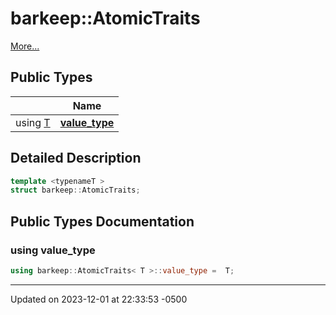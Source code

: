 # barkeep::AtomicTraits


 [More...](#detailed-description)

## Public Types

<span class="api-table">

|                | Name           |
| -------------- | -------------- |
| using [T](api/Classes/classbarkeep_1_1_counter.md) | **[value_type](api/Classes/structbarkeep_1_1_atomic_traits.md#using-value_type)**  |


</span>

## Detailed Description

```cpp
template <typenameT >
struct barkeep::AtomicTraits;
```

## Public Types Documentation

### using value_type

```cpp
using barkeep::AtomicTraits< T >::value_type =  T;
```


-------------------------------

Updated on 2023-12-01 at 22:33:53 -0500
